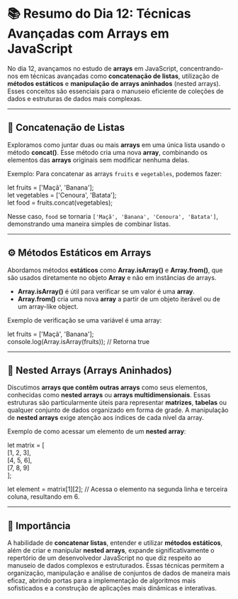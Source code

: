 # 📚 Resumo do Dia 12: Técnicas Avançadas com Arrays em JavaScript

No dia 12, avançamos no estudo de **arrays** em JavaScript, concentrando-nos em técnicas avançadas como **concatenação de listas**, utilização de **métodos estáticos** e **manipulação de arrays aninhados** (nested arrays). Esses conceitos são essenciais para o manuseio eficiente de coleções de dados e estruturas de dados mais complexas.

---

## 🔗 Concatenação de Listas

Exploramos como juntar duas ou mais **arrays** em uma única lista usando o método **concat()**. Esse método cria uma nova **array**, combinando os elementos das **arrays** originais sem modificar nenhuma delas.

Exemplo: Para concatenar as arrays `fruits` e `vegetables`, podemos fazer:

let fruits = ['Maçã', 'Banana'];  
let vegetables = ['Cenoura', 'Batata'];  
let food = fruits.concat(vegetables);  

Nesse caso, `food` se tornaria `['Maçã', 'Banana', 'Cenoura', 'Batata']`, demonstrando uma maneira simples de combinar listas.

---

## ⚙️ Métodos Estáticos em Arrays

Abordamos métodos **estáticos** como **Array.isArray()** e **Array.from()**, que são usados diretamente no objeto **Array** e não em instâncias de arrays.  
- **Array.isArray()** é útil para verificar se um valor é uma **array**.
- **Array.from()** cria uma nova **array** a partir de um objeto iterável ou de um array-like object.

Exemplo de verificação se uma variável é uma array:

let fruits = ['Maçã', 'Banana'];  
console.log(Array.isArray(fruits)); // Retorna true  

---

## 🧩 Nested Arrays (Arrays Aninhados)

Discutimos **arrays que contêm outras arrays** como seus elementos, conhecidas como **nested arrays** ou **arrays multidimensionais**. Essas estruturas são particularmente úteis para representar **matrizes**, **tabelas** ou qualquer conjunto de dados organizado em forma de grade. A manipulação de **nested arrays** exige atenção aos índices de cada nível da array.

Exemplo de como acessar um elemento de um **nested array**:

let matrix = [  
  [1, 2, 3],  
  [4, 5, 6],  
  [7, 8, 9]  
];  

let element = matrix[1][2]; // Acessa o elemento na segunda linha e terceira coluna, resultando em 6.  

---

## 🔑 Importância

A habilidade de **concatenar listas**, entender e utilizar **métodos estáticos**, além de criar e manipular **nested arrays**, expande significativamente o repertório de um desenvolvedor JavaScript no que diz respeito ao manuseio de dados complexos e estruturados. Essas técnicas permitem a organização, manipulação e análise de conjuntos de dados de maneira mais eficaz, abrindo portas para a implementação de algoritmos mais sofisticados e a construção de aplicações mais dinâmicas e interativas.
